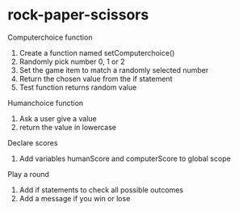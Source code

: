# rock-paper-scissors

Computerchoice function
1. Create a function named setComputerchoice()
2. Randomly pick number 0, 1 or 2
3. Set the game item to match a randomly selected number
4. Return the chosen value from the if statement
5. Test function returns random value

Humanchoice function
1. Ask a user give a value
2. return the value in lowercase

Declare scores
1. Add variables humanScore and computerScore to global scope

Play a round
1. Add if statements to check all possible outcomes
2. Add a message if you win or lose